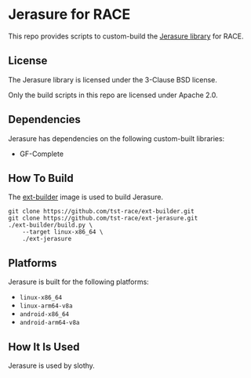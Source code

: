 # Jerasure for RACE

This repo provides scripts to custom-build the
[Jerasure library](https://jerasure.org/) for RACE.

## License

The Jerasure library is licensed under the 3-Clause BSD license.

Only the build scripts in this repo are licensed under Apache 2.0.

## Dependencies

Jerasure has dependencies on the following custom-built libraries:

* GF-Complete

## How To Build

The [ext-builder](https://github.com/tst-race/ext-builder) image is used to
build Jerasure.

```
git clone https://github.com/tst-race/ext-builder.git
git clone https://github.com/tst-race/ext-jerasure.git
./ext-builder/build.py \
    --target linux-x86_64 \
    ./ext-jerasure
```

## Platforms

Jerasure is built for the following platforms:

* `linux-x86_64`
* `linux-arm64-v8a`
* `android-x86_64`
* `android-arm64-v8a`

## How It Is Used

Jerasure is used by slothy.
